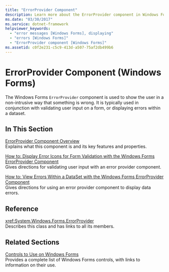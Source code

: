 ```yaml
---
title: "ErrorProvider Component"
description: Learn more about the ErrorProvider component in Windows Forms, which is used to show the user in a non-intrusive way that something is wrong.
ms.date: "03/30/2017"
ms.service: dotnet-framework
helpviewer_keywords: 
  - "error messages [Windows Forms], displaying"
  - "errors [Windows Forms]"
  - "ErrorProvider component [Windows Forms]"
ms.assetid: c0f2e231-c5c9-413d-a507-75af2db499b6
---
```

# ErrorProvider Component (Windows Forms)

The Windows Forms `ErrorProvider` component is used to show the user in a non-intrusive way that something is wrong. It is typically used in conjunction with validating user input on a form, or displaying errors within a dataset.  
  
## In This Section  

[ErrorProvider Component Overview](errorprovider-component-overview-windows-forms.md)  
Explains what this component is and its key features and properties.  
  
[How to: Display Error Icons for Form Validation with the Windows Forms ErrorProvider Component](display-error-icons-for-form-validation-with-wf-errorprovider.md)  
Gives directions for validating user input with an error provider component.  
  
[How to: View Errors Within a DataSet with the Windows Forms ErrorProvider Component](view-errors-within-a-dataset-with-wf-errorprovider-component.md)  
Gives directions for using an error provider component to display data errors.  
  
## Reference  

<xref:System.Windows.Forms.ErrorProvider>  
Describes this class and has links to all its members.  
  
## Related Sections  

[Controls to Use on Windows Forms](controls-to-use-on-windows-forms.md)  
Provides a complete list of Windows Forms controls, with links to information on their use.
